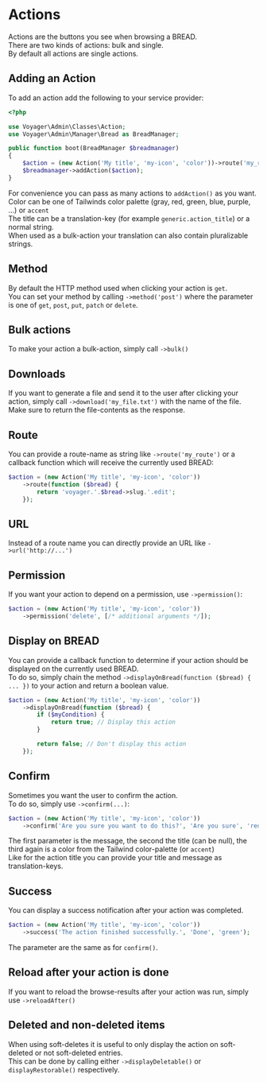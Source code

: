 # Actions

Actions are the buttons you see when browsing a BREAD.  
There are two kinds of actions: bulk and single.  
By default all actions are single actions.

## Adding an Action

To add an action add the following to your service provider:

```php
<?php

use Voyager\Admin\Classes\Action;
use Voyager\Admin\Manager\Bread as BreadManager;

public function boot(BreadManager $breadmanager)
{
    $action = (new Action('My title', 'my-icon', 'color'))->route('my_route');
    $breadmanager->addAction($action);
}
```

For convenience you can pass as many actions to `addAction()` as you want.  
Color can be one of Tailwinds color palette (gray, red, green, blue, purple, ...) or `accent`  
The title can be a translation-key (for example `generic.action_title`) or a normal string.  
When used as a bulk-action your translation can also contain pluralizable strings.

## Method

By default the HTTP method used when clicking your action is `get`.  
You can set your method by calling `->method('post')` where the parameter is one of `get`, `post`, `put`, `patch` or `delete`.

## Bulk actions

To make your action a bulk-action, simply call `->bulk()`

## Downloads

If you want to generate a file and send it to the user after clicking your action, simply call `->download('my_file.txt')` with the name of the file.  
Make sure to return the file-contents as the response.

## Route

You can provide a route-name as string like `->route('my_route')` or a callback function which will receive the currently used BREAD:

```php
$action = (new Action('My title', 'my-icon', 'color'))
    ->route(function ($bread) {
        return 'voyager.'.$bread->slug.'.edit';
    });
```

## URL

Instead of a route name you can directly provide an URL like `->url('http://...')`

## Permission

If you want your action to depend on a permission, use `->permission()`:

```php
$action = (new Action('My title', 'my-icon', 'color'))
    ->permission('delete', [/* additional arguments */]);
```

## Display on BREAD

You can provide a callback function to determine if your action should be displayed on the currently used BREAD.  
To do so, simply chain the method `->displayOnBread(function ($bread) { ... })` to your action and return a boolean value.

```php
$action = (new Action('My title', 'my-icon', 'color'))
    ->displayOnBread(function ($bread) {
        if ($myCondition) {
            return true; // Display this action
        }

        return false; // Don't display this action
    });
```

## Confirm

Sometimes you want the user to confirm the action.  
To do so, simply use `->confirm(...)`:

```php
$action = (new Action('My title', 'my-icon', 'color'))
    ->confirm('Are you sure you want to do this?', 'Are you sure', 'red');
```

The first parameter is the message, the second the title (can be null), the third again is a color from the Tailwind color-palette (or `accent`)  
Like for the action title you can provide your title and message as translation-keys.

## Success

You can display a success notification after your action was completed.  

```php
$action = (new Action('My title', 'my-icon', 'color'))
    ->success('The action finished successfully.', 'Done', 'green');
```

The parameter are the same as for `confirm()`.

## Reload after your action is done

If you want to reload the browse-results after your action was run, simply use `->reloadAfter()`

## Deleted and non-deleted items

When using soft-deletes it is useful to only display the action on soft-deleted or not soft-deleted entries.  
This can be done by calling either `->displayDeletable()` or `displayRestorable()` respectively.  

